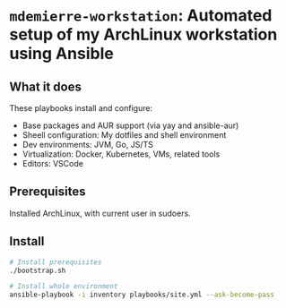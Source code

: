 # `mdemierre-workstation`: Automated setup of my ArchLinux workstation using Ansible

## What it does

These playbooks install and configure:

- Base packages and AUR support (via yay and ansible-aur)
- Sheell configuration: My dotfiles and shell environment
- Dev environments: JVM, Go, JS/TS
- Virtualization: Docker, Kubernetes, VMs, related tools
- Editors: VSCode

## Prerequisites

Installed ArchLinux, with current user in sudoers.

## Install

```bash
# Install prerequisites
./bootstrap.sh

# Install whole environment
ansible-playbook -i inventory playbooks/site.yml --ask-become-pass
```
